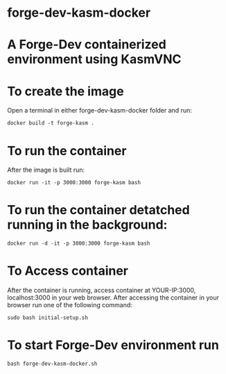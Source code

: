 # forge-dev-kasm-docker
# A Forge-Dev containerized environment using KasmVNC

# To create the image
Open a terminal in either forge-dev-kasm-docker folder and run:
```
docker build -t forge-kasm .
```

# To run the container
After the image is built run:
```
docker run -it -p 3000:3000 forge-kasm bash
```

# To run the container detatched running in the background:
```
docker run -d -it -p 3000:3000 forge-kasm bash
```

# To Access container
After the container is running, access container at YOUR-IP:3000, localhost:3000 in your web browser.
After accessing the container in your browser run one of the following command:
```
sudo bash initial-setup.sh
```
# To start Forge-Dev environment run
```
bash forge-dev-kasm-docker.sh
```

